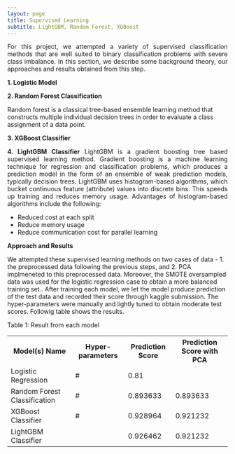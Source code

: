 ```yaml
---
layout: page
title: Supervised Learning
subtitle: LightGBM, Random Forest, XGBoost
---
```


<p style="text-align: justify;">
For this project, we attempted a variety of supervised classification methods that are well suited to binary classification problems with severe class imbalance. In this section, we describe some background theory, our approaches and results obtained from this step.
</p>

<p style="text-align: justify;">
  <b>1. Logistic Model</b>
</p>

<p style="text-align: justify;">
  <b>2. Random Forest Classification</b>
</p>
Random forest is a classical tree-based ensemble learning method that constructs multiple individual decision trees in order to evaluate a class assignment of a data point.
<p style="text-align: justify;">
  <b>3. XGBoost Classifier</b>
</p>

<p style="text-align: justify;">
  <b>4. LightGBM Classifier</b>
LightGBM is a gradient boosting tree based supervised learning method. Gradient boosting is a machine learning technique for regression and classification problems, which produces a prediction model in the form of an ensemble of weak prediction models, typically decision trees. LightGBM uses histogram-based algorithms, which bucket continuous feature (attribute) values into discrete bins. This speeds up training and reduces memory usage. Advantages of histogram-based algorithms include the following:
<ul>
<li>Reduced cost at each split</li>
<li>Reduce memory usage</li>
<li>Reduce communication cost for parallel learning</li>
</ul>
</p>

<p style="text-align: justify;">
  <b>Approach and Results</b>
</p>
 We attempted these supervised learning methods on two cases of data - 1. the preprocessed data following the previous steps, and 2. PCA implmeneted to this preprocessed data. Moreover, the SMOTE oversampled data was used for the logistic regression case to obtain a more balanced training set.. After training each model, we let the model produce prediction of the test data and recorded their score through kaggle submission. The hyper-parameters were manually and lightly tuned to obtain moderate test scores. Followig table shows the results.
 
Table 1: Result from each model

<table style="width:100%">
  <tr>
    <th>Model(s) Name</th>
    <th>Hyper-parameters</th>
    <th>Prediction Score</th>
    <th>Prediction Score with PCA</th>

  </tr>
  <tr>
    <td>Logistic Regression</td>
    <td>#</td>
    <td>0.81</td>
    <td> </td>
  </tr>
  <tr>
    <td>Random Forest Classification</td>
    <td>#</td>
    <td>0.893633</td>
    <td>0.893633</td>
  </tr>
  <tr>
    <td>XGBoost Classifier</td>
    <td>#</td>
    <td>0.928964</td>
    <td>0.921232</td>
  </tr>
  <tr>
    <td>LightGBM Classifier</td>
    <td> </td>
    <td>0.926462</td>
    <td>0.921232</td>
  </tr>
</table>
